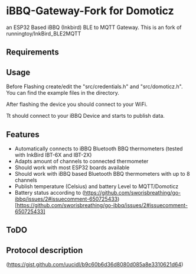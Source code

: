 # iBBQ-Gateway-Fork for Domoticz

an ESP32 Based iBBQ (Inkbird) BLE to MQTT Gateway. This is an fork of runningtoy/InkBird_BLE2MQTT

## Requirements

## Usage

Before Flashing create/edit the "src/credentials.h" and "src/domoticz.h". 
You can find the example files in the directory.

After flashing the device you should connect to your WiFi.

Tt should connect to your iBBQ Device and starts to publish data.

## Features

* Automatically connects to iBBQ Bluetooth BBQ thermometers (tested with InkBird IBT-6X and IBT-2X)
* Adapts amount of channels to connected thermometer
* Should work with most ESP32 boards available
* Should work with iBBQ based Bluetooth BBQ thermometers with up to 8 channels
* Publish temperature (Celsius) and battery Level to MQTT/Domoticz
* Battery status according to (https://github.com/sworisbreathing/go-ibbq/issues/2#issuecomment-650725433)[https://github.com/sworisbreathing/go-ibbq/issues/2#issuecomment-650725433]

## ToDO

## Protocol description
(https://gist.github.com/uucidl/b9c60b6d36d8080d085a8e3310621d64)

